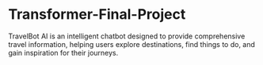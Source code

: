# Transformer-Final-Project
TravelBot AI is an intelligent chatbot designed to provide comprehensive travel information, helping users explore destinations, find things to do, and gain inspiration for their journeys.
